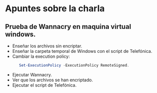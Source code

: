 # Apuntes sobre la charla

## Prueba de Wannacry en maquina virtual windows.  

- Enseñar los archivos sin encriptar.
- Enseñar la carpeta temporal de Windows con el script de Telefónica.
- Cambiar la execution policy:  
   ```ps1
      Set-ExecutionPolicy -ExecutionPolicy RemoteSigned.
   ```
- Ejecutar Wannacry.  
- Ver que los archivos se han encriptado.
- Ejecutar el script de Telefónica.
